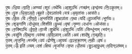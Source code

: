 

  
ए॒षः।धि॒या।या॒ति॒।अण्व्या॑।शूरः॑।रथे॑भिः।आ॒शुऽभिः॑।गच्छ॑न्।इन्द्र॑स्य।निः॒ऽकृ॒तम्॥  
ए॒षः।पु॒रु।धि॒या॒ऽय॒ते॒।बृ॒ह॒ते।दे॒वऽता॑तये।यत्र॑।अ॒मृता॑सः।आस॑ते॥  
ए॒षः।हि॒तः।वि।नी॒य॒ते॒।अ॒न्तरिति॑।शु॒भ्रऽव॑ता।प॒था।यदि॑।तु॒ञ्जन्ति॑।भूर्ण॑यः॥  
ए॒षः।शृङ्गा॑णि।दोधु॑वत्।शिशी॑ते।यू॒थ्यः॑।वृषा॑।नृ॒म्णा।दधा॑नः।ओज॑सा॥  
ए॒षः।रु॒क्मिऽभिः॑।ई॒य॒ते॒।वा॒जी।शु॒भ्रेभिः॑।अं॒शुऽभिः॑।पतिः॑।सिन्धू॑नाम्।भव॑न्॥  
ए॒षः।वसू॑नि।पि॒ब्द॒ना।परु॑षा।य॒यि॒ऽवान्।अति॑।अव॑।शादे॑षु।ग॒च्छ॒ति॒॥  
ए॒तम्।मृ॒ज॒न्ति॒।मर्ज्य॑म्।उप॑।द्रोणे॑षु।आ॒यवः॑।प्र॒ऽच॒क्रा॒णम्।म॒हीः।इषः॑॥  
ए॒तम्।ऊँ॒ इति॑।त्यम्।दश॑।क्षिपः॑।मृ॒जन्ति॑।स॒प्त।धी॒तयः॑।सु॒ऽआ॒यु॒धम्।म॒दिन्ऽत॑मम्॥  
